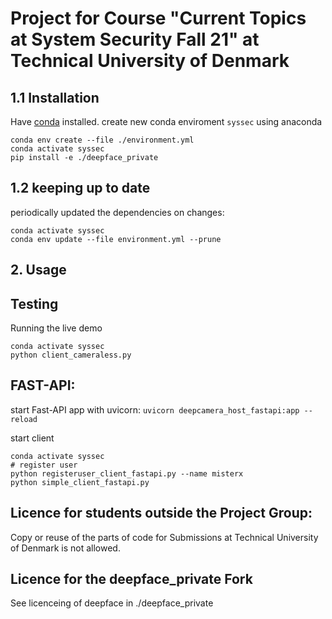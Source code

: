 # Project for Course "Current Topics at System Security Fall 21" at Technical University of Denmark

## 1.1 Installation
Have [conda](https://docs.anaconda.com/anaconda/install/linux/) installed.
create new conda enviroment `syssec` using anaconda
```
conda env create --file ./environment.yml
conda activate syssec
pip install -e ./deepface_private
```

## 1.2 keeping up to date
periodically updated the dependencies on changes:
```
conda activate syssec
conda env update --file environment.yml --prune
```

## 2. Usage

## Testing
Running the live demo
```
conda activate syssec
python client_cameraless.py
```

## FAST-API:
start Fast-API app with uvicorn:
```uvicorn deepcamera_host_fastapi:app --reload```

start client
```
conda activate syssec
# register user
python registeruser_client_fastapi.py --name misterx 
python simple_client_fastapi.py
```


## Licence for students outside the Project Group:
Copy or reuse of the parts of code for Submissions at Technical University of Denmark is not allowed.

## Licence for the deepface_private Fork
See licenceing of deepface in ./deepface_private